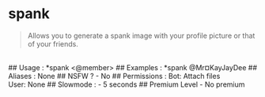 # spank

> Allows you to generate a spank image with your profile picture or that of your friends.

<br>
## Usage :
*spank <@member>
## Examples :
*spank @Mr¤KayJayDee
## Aliases :
None
## NSFW ?
- No
## Permissions :
Bot: Attach files
<br>
User: None
## Slowmode :
- 5 seconds
## Premium Level
- No premium